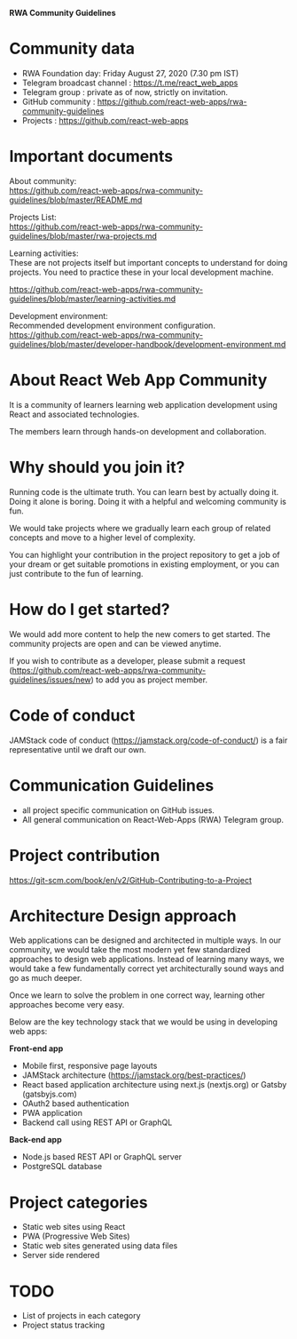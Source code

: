**RWA Community Guidelines**

# Community data

* RWA Foundation day: Friday August 27, 2020 (7.30 pm IST)  
* Telegram broadcast channel : https://t.me/react_web_apps  
* Telegram group : private as of now, strictly on invitation.  
* GitHub community : https://github.com/react-web-apps/rwa-community-guidelines  
* Projects : https://github.com/react-web-apps

# Important documents

About community:  
https://github.com/react-web-apps/rwa-community-guidelines/blob/master/README.md

Projects List:  
https://github.com/react-web-apps/rwa-community-guidelines/blob/master/rwa-projects.md

Learning activities:  
These are not projects itself but important concepts to understand for doing projects. You need to practice these in your local development machine.

https://github.com/react-web-apps/rwa-community-guidelines/blob/master/learning-activities.md

Development environment:  
Recommended development environment configuration.  
https://github.com/react-web-apps/rwa-community-guidelines/blob/master/developer-handbook/development-environment.md



# About React Web App Community

It is a community of learners learning web application development using React and associated technologies. 

The members learn through hands-on development and collaboration. 

# Why should you join it?

Running code is the ultimate truth. You can learn best by actually doing it. Doing it alone is boring. Doing it with a helpful and welcoming community is fun.

We would take projects where we gradually learn each group of related concepts and move to a higher level of complexity.

You can highlight your contribution in the project repository to get a job of your dream or get suitable promotions in existing employment, or you can just contribute to the fun of learning.

# How do I get started?

We would add more content to help the new comers to get started. The community projects are open and can be viewed anytime.

If you wish to contribute as a developer, please submit a request (https://github.com/react-web-apps/rwa-community-guidelines/issues/new) to add you as project member.

# Code of conduct

JAMStack code of conduct (https://jamstack.org/code-of-conduct/) is a fair representative until we draft our own.


# Communication Guidelines

* all project specific communication on GitHub issues.
* All general communication on React-Web-Apps (RWA) Telegram group.

# Project contribution
https://git-scm.com/book/en/v2/GitHub-Contributing-to-a-Project


# Architecture Design approach

Web applications can be designed and architected in multiple ways. In our community, we would take the most modern yet few standardized approaches to design web applications. Instead of learning many ways, we would take a few fundamentally correct yet architecturally sound ways and go as much deeper. 

Once we learn to solve the problem in one correct way, learning other approaches become very easy.

Below are the key technology stack that we would be using in developing web apps:

**Front-end app**

* Mobile first, responsive page layouts
* JAMStack architecture (https://jamstack.org/best-practices/)
* React based application architecture using next.js (nextjs.org) or Gatsby (gatsbyjs.com)
* OAuth2 based authentication
* PWA application
* Backend call using REST API or GraphQL

**Back-end app**

* Node.js based REST API or GraphQL server
* PostgreSQL database


# Project categories

* Static web sites using React
* PWA (Progressive Web Sites) 
* Static web sites generated using data files
* Server side rendered 


# TODO

* List of projects in each category
* Project status tracking



